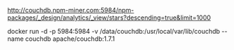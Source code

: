 http://couchdb.npm-miner.com:5984/npm-packages/_design/analytics/_view/stars?descending=true&limit=1000

docker run -d -p 5984:5984 -v /data/couchdb:/usr/local/var/lib/couchdb --name couchdb apache/couchdb:1.7.1